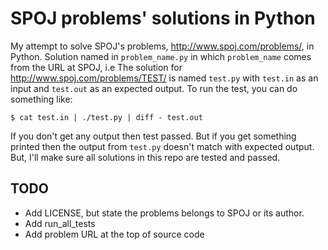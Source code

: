 SPOJ problems' solutions in Python
==================================

My attempt to solve SPOJ's problems, http://www.spoj.com/problems/, in Python.
Solution named in `problem_name.py` in which `problem_name` comes from the URL
at SPOJ, i.e The solution for http://www.spoj.com/problems/TEST/ is named
`test.py` with `test.in` as an input and `test.out` as an expected output. To
run the test, you can do something like:

~~~
$ cat test.in | ./test.py | diff - test.out
~~~

If you don't get any output then test passed. But if you get something printed
then the output from `test.py` doesn't match with expected output. But, I'll
make sure all solutions in this repo are tested and passed.

## TODO

- Add LICENSE, but state the problems belongs to SPOJ or its author.
- Add run_all_tests
- Add problem URL at the top of source code
